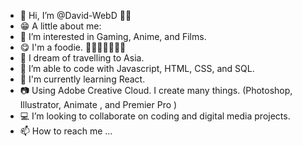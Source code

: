 - 👋 Hi, I’m @David-WebD 🏳️‍🌈
- 😁 A little about me:
- 👀 I’m interested in Gaming, Anime, and Films.
- 😋 I'm a foodie. 🍒🍓🥝🍌🍅🍑🍍
- 🏯 I dream of travelling to Asia.
- 🌱 I’m able to code with Javascript, HTML, CSS, and SQL.
- 🏫 I'm currently learning React.
- 📷 Using Adobe Creative Cloud. I create many things.  (Photoshop, Illustrator, Animate , and Premier Pro )
- 💻 I’m looking to collaborate on coding and digital media projects.
- 📫 How to reach me ...

<!---
David-WebD/David-WebD is a ✨ special ✨ repository because its `README.md` (this file) appears on your GitHub profile.
You can click the Preview link to take a look at your changes.
--->
